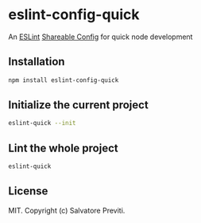 # eslint-config-quick

An [ESLint](https://eslint.org/) [Shareable Config](http://eslint.org/docs/developer-guide/shareable-configs) for quick node development

## Installation

```bash
npm install eslint-config-quick
```

## Initialize the current project

```bash
eslint-quick --init
```

## Lint the whole project

```bash
eslint-quick
```

## License

MIT. Copyright (c) Salvatore Previti.
